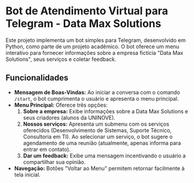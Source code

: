 # Bot de Atendimento Virtual para Telegram - Data Max Solutions

Este projeto implementa um bot simples para Telegram, desenvolvido em Python, como parte de um projeto acadêmico. O bot oferece um menu interativo para fornecer informações sobre a empresa fictícia "Data Max Solutions", seus serviços e coletar feedback.

## Funcionalidades

*   **Mensagem de Boas-Vindas:** Ao iniciar a conversa com o comando `/start`, o bot cumprimenta o usuário e apresenta o menu principal.
*   **Menu Principal:** Oferece três opções:
    1.  **Sobre a empresa:** Exibe informações sobre a Data Max Solutions e seus criadores (alunos da UNINOVE).
    2.  **Nossos serviços:** Apresenta um submenu com os serviços oferecidos (Desenvolvimento de Sistemas, Suporte Técnico, Consultoria em TI). Ao selecionar um serviço, o bot sugere o agendamento de uma reunião (atualmente, apenas informa para entrar em contato).
    3.  **Dar um feedback:** Exibe uma mensagem incentivando o usuário a compartilhar sua opinião.
*   **Navegação:** Botões "Voltar ao Menu" permitem retornar facilmente à tela inicial.
